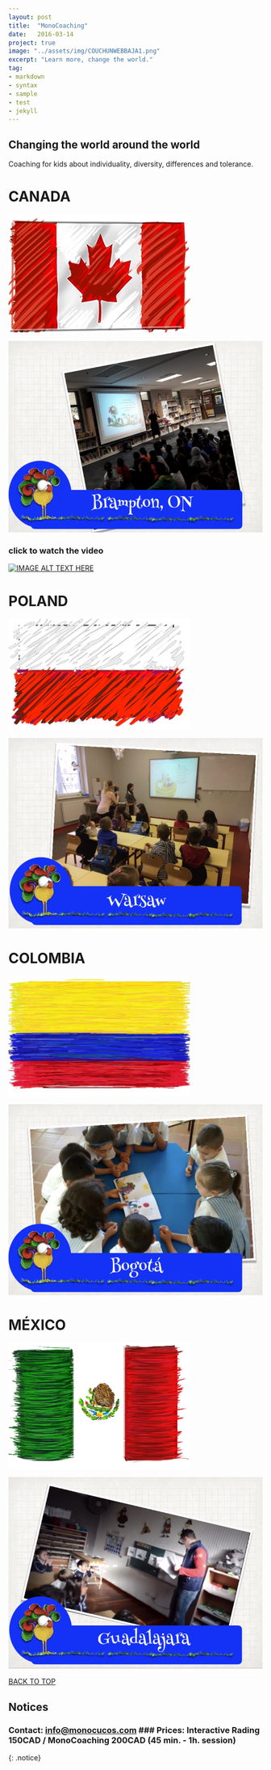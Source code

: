 ```yaml
---
layout: post
title:  "MonoCoaching"
date:   2016-03-14
project: true
image: "../assets/img/COUCHUNWEBBAJA1.png"
excerpt: "Learn more, change the world."
tag:
- markdown
- syntax
- sample
- test
- jekyll
---
```


## Changing the world around the world

Coaching for kids about individuality, diversity, differences and tolerance.

# CANADA
![Logo](../assets/img/bandera-1.png)

![Logo](../assets/img/tacan.jpg)

### click to watch the video
[![IMAGE ALT TEXT HERE](https://img.youtube.com/vi/aZwHni_mAnk/0.jpg)](https://www.youtube.com/watch?v=aZwHni_mAnk)

# POLAND
![Logo](../assets/img/banderapolaca-1.png)

![Logo](../assets/img/tawa.jpg)

# COLOMBIA
![Logo](../assets/img/banderacolombia-1.png)

![Logo](../assets/img/tacol.jpg)

# MÉXICO

![Logo](../assets/img/banderamexico-1.png)

![Logo](../assets/img/tamex.jpg)


<div markdown="0"><a href="#" class="btn btn-success">BACK TO TOP</a></div>



## Notices

### **Contact:**    info@monocucos.com ### **Prices:** Interactive Rading 150CAD / MonoCoaching 200CAD (45 min. - 1h. session)
{: .notice}
